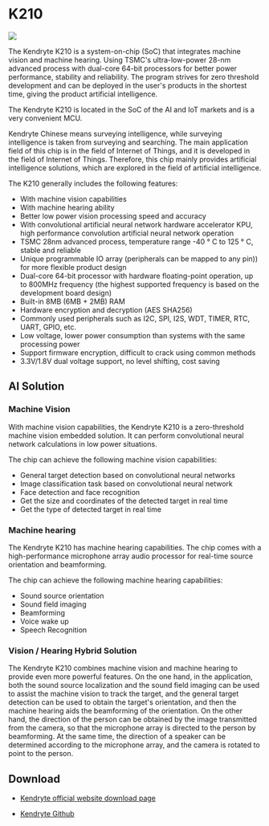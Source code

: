 K210
=====

![](../../assets/canaan-banner.jpg)


The Kendryte K210 is a system-on-chip (SoC) that integrates machine vision and machine hearing. Using TSMC's ultra-low-power 28-nm advanced process with dual-core 64-bit processors for better power performance, stability and reliability.
The program strives for zero threshold development and can be deployed in the user's products in the shortest time, giving the product artificial intelligence.

The Kendryte K210 is located in the SoC of the AI ​​and IoT markets and is a very convenient MCU.

Kendryte Chinese means surveying intelligence, while surveying intelligence is taken from surveying and searching. The main application field of this chip is in the field of Internet of Things, and it is developed in the field of Internet of Things. Therefore, this chip mainly provides artificial intelligence solutions, which are explored in the field of artificial intelligence.

The K210 generally includes the following features:

* With machine vision capabilities
* With machine hearing ability
* Better low power vision processing speed and accuracy
* With convolutional artificial neural network hardware accelerator KPU, high performance convolution artificial neural network operation
* TSMC 28nm advanced process, temperature range -40 ° C to 125 ° C, stable and reliable
* Unique programmable IO array (peripherals can be mapped to any pin)) for more flexible product design
* Dual-core 64-bit processor with hardware floating-point operation, up to 800MHz frequency (the highest supported frequency is based on the development board design)
* Built-in 8MB (6MB + 2MB) RAM
* Hardware encryption and decryption (AES SHA256)
* Commonly used peripherals such as I2C, SPI, I2S, WDT, TIMER, RTC, UART, GPIO, etc.
* Low voltage, lower power consumption than systems with the same processing power
* Support firmware encryption, difficult to crack using common methods
* 3.3V/1.8V dual voltage support, no level shifting, cost saving

## AI Solution

### Machine Vision

With machine vision capabilities, the Kendryte K210 is a zero-threshold machine vision embedded solution. It can perform convolutional neural network calculations in low power situations.

The chip can achieve the following machine vision capabilities:

* General target detection based on convolutional neural networks
* Image classification task based on convolutional neural network
* Face detection and face recognition
* Get the size and coordinates of the detected target in real time
* Get the type of detected target in real time

### Machine hearing

The Kendryte K210 has machine hearing capabilities. The chip comes with a high-performance microphone array audio processor for real-time source orientation and beamforming.

The chip can achieve the following machine hearing capabilities:

* Sound source orientation
* Sound field imaging
* Beamforming
* Voice wake up
* Speech Recognition

### Vision / Hearing Hybrid Solution

The Kendryte K210 combines machine vision and machine hearing to provide even more powerful features. On the one hand, in the application, both the sound source localization and the sound field imaging can be used to assist the machine vision to track the target, and the general target detection can be used to obtain the target's orientation, and then the machine hearing aids the beamforming of the orientation. On the other hand, the direction of the person can be obtained by the image transmitted from the camera, so that the microphone array is directed to the person by beamforming. At the same time, the direction of a speaker can be determined according to the microphone array, and the camera is rotated to point to the person.


## Download

* [Kendryte official website download page](https://kendryte.com/downloads/)

* [Kendryte Github](https://github.com/kendryte/)




